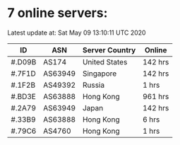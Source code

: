 # 7 online servers:

Latest update at: Sat May 09 13:10:11 UTC 2020

| ID | ASN | Server Country | Online |
| -- | --- | -------------- | ------ |
| #.D09B | AS174 | United States | 142 hrs |
| #.7F1D | AS63949 | Singapore | 142 hrs |
| #.1F2B | AS49392 | Russia | 1 hrs |
| #.BD3E | AS63888 | Hong Kong | 961 hrs |
| #.2A79 | AS63949 | Japan | 142 hrs |
| #.33B9 | AS63888 | Hong Kong | 6 hrs |
| #.79C6 | AS4760 | Hong Kong | 1 hrs |

